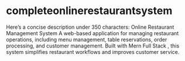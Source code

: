 # completeonlinerestaurantsystem
 Here’s a concise description under 350 characters:  Online Restaurant Management System  A web-based application for managing restaurant operations, including menu management, table reservations, order processing, and customer management. Built with Mern Full Stack , this system simplifies restaurant workflows and improves customer service.
